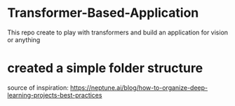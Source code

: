 # Transformer-Based-Application
This repo create to play with transformers and build an application for vision or anything

# created a simple folder structure
source of inspiration: https://neptune.ai/blog/how-to-organize-deep-learning-projects-best-practices
